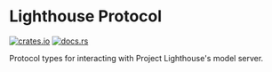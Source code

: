 # Lighthouse Protocol

[![crates.io](https://img.shields.io/crates/v/lighthouse-protocol)](https://crates.io/crates/lighthouse-protocol)
[![docs.rs](https://img.shields.io/docsrs/lighthouse-protocol)](https://docs.rs/lighthouse-protocol)

Protocol types for interacting with Project Lighthouse's model server.
